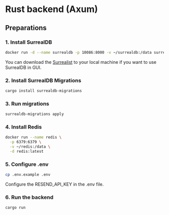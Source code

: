 # Rust backend (Axum)

## Preparations

### 1. Install SurrealDB

```sh
docker run -d --name surrealdb -p 10086:8000 -v ~/surrealdb:/data surrealdb/surrealdb:latest start --user root --pass root rocksdb:/data/mydatabase.db
```
You can download the [Surrealist](https://surrealdb.com/surrealist) to your local machine if you want to use SurrealDB in GUI.

### 2. Install SurrealDB Migrations

```sh
cargo install surrealdb-migrations
```

### 3. Run migrations

```sh
surrealdb-migrations apply
```

### 4. Install Redis

```sh
docker run --name redis \
  -p 6379:6379 \
  -v ~/redis:/data \
  -d redis:latest
```

### 5. Configure .env

```sh
cp .env.example .env
```

Configure the RESEND_API_KEY in the .env file.

### 6. Run the backend

```sh
cargo run
```
